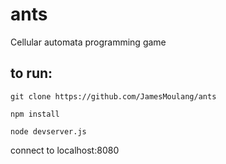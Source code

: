 # ants
Cellular automata programming game

## to run:

```
git clone https://github.com/JamesMoulang/ants
```

```
npm install
```

```
node devserver.js
```

connect to localhost:8080
